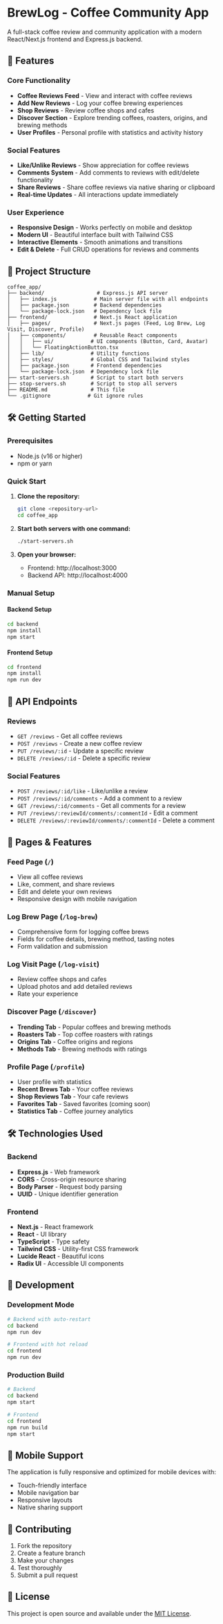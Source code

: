# BrewLog - Coffee Community App

A full-stack coffee review and community application with a modern React/Next.js frontend and Express.js backend.

## 🚀 Features

### Core Functionality
- **Coffee Reviews Feed** - View and interact with coffee reviews
- **Add New Reviews** - Log your coffee brewing experiences
- **Shop Reviews** - Review coffee shops and cafes
- **Discover Section** - Explore trending coffees, roasters, origins, and brewing methods
- **User Profiles** - Personal profile with statistics and activity history

### Social Features
- **Like/Unlike Reviews** - Show appreciation for coffee reviews
- **Comments System** - Add comments to reviews with edit/delete functionality
- **Share Reviews** - Share coffee reviews via native sharing or clipboard
- **Real-time Updates** - All interactions update immediately

### User Experience
- **Responsive Design** - Works perfectly on mobile and desktop
- **Modern UI** - Beautiful interface built with Tailwind CSS
- **Interactive Elements** - Smooth animations and transitions
- **Edit & Delete** - Full CRUD operations for reviews and comments

## 📁 Project Structure

```
coffee_app/
├── backend/                 # Express.js API server
│   ├── index.js            # Main server file with all endpoints
│   ├── package.json        # Backend dependencies
│   └── package-lock.json   # Dependency lock file
├── frontend/               # Next.js React application
│   ├── pages/              # Next.js pages (Feed, Log Brew, Log Visit, Discover, Profile)
│   ├── components/         # Reusable React components
│   │   ├── ui/            # UI components (Button, Card, Avatar)
│   │   └── FloatingActionButton.tsx
│   ├── lib/               # Utility functions
│   ├── styles/            # Global CSS and Tailwind styles
│   ├── package.json       # Frontend dependencies
│   └── package-lock.json  # Dependency lock file
├── start-servers.sh       # Script to start both servers
├── stop-servers.sh        # Script to stop all servers
├── README.md              # This file
└── .gitignore            # Git ignore rules
```

## 🛠️ Getting Started

### Prerequisites
- Node.js (v16 or higher)
- npm or yarn

### Quick Start

1. **Clone the repository:**
   ```bash
   git clone <repository-url>
   cd coffee_app
   ```

2. **Start both servers with one command:**
   ```bash
   ./start-servers.sh
   ```

3. **Open your browser:**
   - Frontend: http://localhost:3000
   - Backend API: http://localhost:4000

### Manual Setup

#### Backend Setup
```bash
cd backend
npm install
npm start
```

#### Frontend Setup
```bash
cd frontend
npm install
npm run dev
```

## 📡 API Endpoints

### Reviews
- `GET /reviews` - Get all coffee reviews
- `POST /reviews` - Create a new coffee review
- `PUT /reviews/:id` - Update a specific review
- `DELETE /reviews/:id` - Delete a specific review

### Social Features
- `POST /reviews/:id/like` - Like/unlike a review
- `POST /reviews/:id/comments` - Add a comment to a review
- `GET /reviews/:id/comments` - Get all comments for a review
- `PUT /reviews/:reviewId/comments/:commentId` - Edit a comment
- `DELETE /reviews/:reviewId/comments/:commentId` - Delete a comment

## 🎨 Pages & Features

### Feed Page (`/`)
- View all coffee reviews
- Like, comment, and share reviews
- Edit and delete your own reviews
- Responsive design with mobile navigation

### Log Brew Page (`/log-brew`)
- Comprehensive form for logging coffee brews
- Fields for coffee details, brewing method, tasting notes
- Form validation and submission

### Log Visit Page (`/log-visit`)
- Review coffee shops and cafes
- Upload photos and add detailed reviews
- Rate your experience

### Discover Page (`/discover`)
- **Trending Tab** - Popular coffees and brewing methods
- **Roasters Tab** - Top coffee roasters with ratings
- **Origins Tab** - Coffee origins and regions
- **Methods Tab** - Brewing methods with ratings

### Profile Page (`/profile`)
- User profile with statistics
- **Recent Brews Tab** - Your coffee reviews
- **Shop Reviews Tab** - Your cafe reviews
- **Favorites Tab** - Saved favorites (coming soon)
- **Statistics Tab** - Coffee journey analytics

## 🛠️ Technologies Used

### Backend
- **Express.js** - Web framework
- **CORS** - Cross-origin resource sharing
- **Body Parser** - Request body parsing
- **UUID** - Unique identifier generation

### Frontend
- **Next.js** - React framework
- **React** - UI library
- **TypeScript** - Type safety
- **Tailwind CSS** - Utility-first CSS framework
- **Lucide React** - Beautiful icons
- **Radix UI** - Accessible UI components

## 🚀 Development

### Development Mode
```bash
# Backend with auto-restart
cd backend
npm run dev

# Frontend with hot reload
cd frontend
npm run dev
```

### Production Build
```bash
# Backend
cd backend
npm start

# Frontend
cd frontend
npm run build
npm start
```

## 📱 Mobile Support

The application is fully responsive and optimized for mobile devices with:
- Touch-friendly interface
- Mobile navigation bar
- Responsive layouts
- Native sharing support

## 🤝 Contributing

1. Fork the repository
2. Create a feature branch
3. Make your changes
4. Test thoroughly
5. Submit a pull request

## 📄 License

This project is open source and available under the [MIT License](LICENSE). 